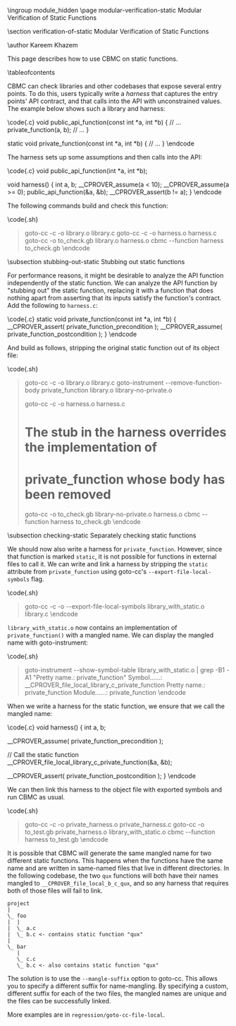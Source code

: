 \ingroup module_hidden
\page modular-verification-static Modular Verification of Static Functions

\section verification-of-static Modular Verification of Static Functions

\author Kareem Khazem

This page describes how to use CBMC on static functions.

\tableofcontents

CBMC can check libraries and other codebases that expose several
entry points. To do this, users typically write a *harness* that
captures the entry points' API contract, and that calls into the API
with unconstrained values. The example below shows such a library and
harness:

\code{.c}
void public_api_function(const int *a, int *b)
{
  // ...
  private_function(a, b);
  // ...
}

static void private_function(const int *a, int *b)
{
  // ...
}
\endcode

The harness sets up some assumptions and then calls into the API:

\code{.c}
void public_api_function(int *a, int *b);

void harness()
{
  int a, b;
  __CPROVER_assume(a < 10);
  __CPROVER_assume(a >= 0);
  public_api_function(&a, &b);
  __CPROVER_assert(b != a);
}
\endcode

The following commands build and check this function:

\code{.sh}
> goto-cc -c -o library.o library.c
> goto-cc -c -o harness.o harness.c
> goto-cc -o to_check.gb library.o harness.o
> cbmc --function harness to_check.gb
\endcode

\subsection stubbing-out-static Stubbing out static functions

For performance reasons, it might be desirable to analyze the API
function independently of the static function. We can analyze the API
function by "stubbing out" the static function, replacing it with a
function that does nothing apart from asserting that its inputs satisfy
the function's contract. Add the following to `harness.c`:

\code{.c}
static void private_function(const int *a, int *b)
{
  __CPROVER_assert( private_function_precondition );
  __CPROVER_assume( private_function_postcondition );
}
\endcode

And build as follows, stripping the original static function out of its
object file:

\code{.sh}
> goto-cc -c -o library.o library.c
> goto-instrument --remove-function-body private_function library.o library-no-private.o
>
> goto-cc -c -o harness.o harness.c
>
> # The stub in the harness overrides the implementation of
> # private_function whose body has been removed
> goto-cc -o to_check.gb library-no-private.o harness.o
> cbmc --function harness to_check.gb
\endcode

\subsection checking-static Separately checking static functions

We should now also write a harness for `private_function`. However,
since that function is marked `static`, it is not possible for functions
in external files to call it. We can write and link a harness by
stripping the `static` attribute from `private_function` using goto-cc's
`--export-file-local-symbols` flag.

\code{.sh}
> goto-cc -c -o --export-file-local-symbols library_with_static.o library.c
\endcode

`library_with_static.o` now contains an implementation of `private_function()`
with a mangled name. We can display the mangled name with goto-instrument:

\code{.sh}
> goto-instrument --show-symbol-table library_with_static.o | grep -B1 -A1 "Pretty name.: private_function"
Symbol......: __CPROVER_file_local_library_c_private_function
Pretty name.: private_function
Module......: private_function
\endcode

When we write a harness for the static function, we ensure that we call
the mangled name:

\code{.c}
void harness()
{
  int a, b;

  __CPROVER_assume( private_function_precondition );

  // Call the static function
  __CPROVER_file_local_library_c_private_function(&a, &b);

  __CPROVER_assert( private_function_postcondition );
}
\endcode

We can then link this harness to the object file with exported symbols
and run CBMC as usual.

\code{.sh}
> goto-cc -c -o private_harness.o private_harness.c
> goto-cc -o to_test.gb private_harness.o library_with_static.o
> cbmc --function harness to_test.gb
\endcode

It is possible that CBMC will generate the same mangled name for two
different static functions. This happens when the functions have the
same name and are written in same-named files that live in different
directories. In the following codebase, the two `qux` functions will
both have their names mangled to `__CPROVER_file_local_b_c_qux`, and
so any harness that requires both of those files will fail to link.

    project
    |
    \_ foo
    |  |
    |  \_ a.c
    |  \_ b.c <- contains static function "qux"
    |
    \_ bar
       |
       \_ c.c
       \_ b.c <- also contains static function "qux"

The solution is to use the `--mangle-suffix` option to goto-cc. This
allows you to specify a different suffix for name-mangling. By
specifying a custom, different suffix for each of the two files, the
mangled names are unique and the files can be successfully linked.

More examples are in `regression/goto-cc-file-local`.

